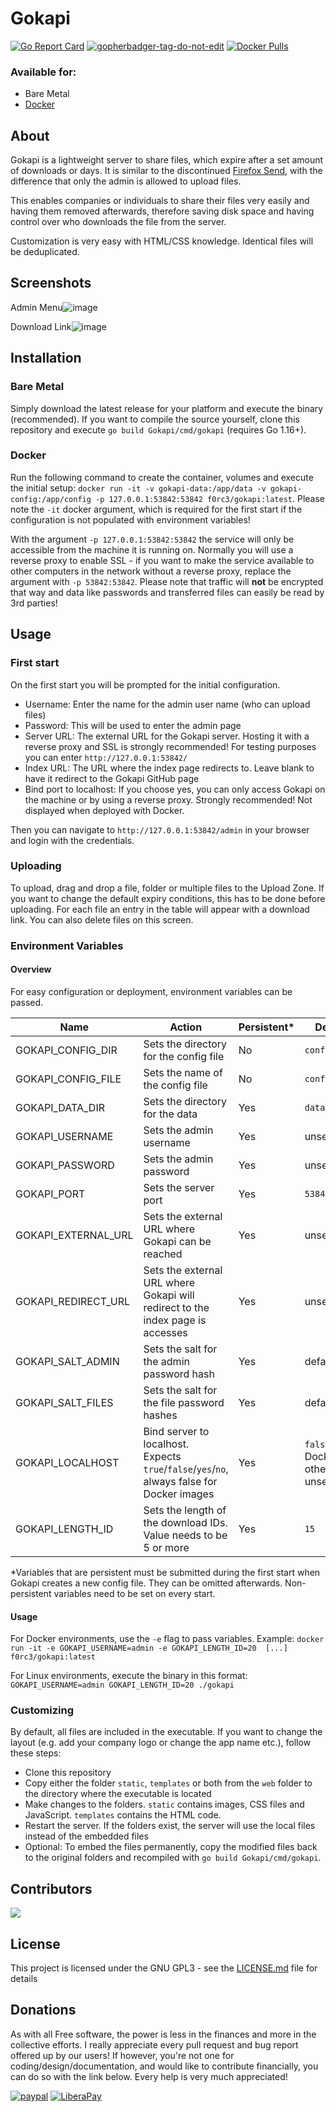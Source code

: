 # Gokapi
[![Go Report Card](https://goreportcard.com/badge/github.com/forceu/gokapi)](https://goreportcard.com/report/github.com/forceu/gokapi)
<a href='https://github.com/jpoles1/gopherbadger' target='_blank'>![gopherbadger-tag-do-not-edit](https://img.shields.io/badge/Go%20Coverage-87%25-brightgreen.svg?longCache=true&style=flat)</a>
[![Docker Pulls](https://img.shields.io/docker/pulls/f0rc3/gokapi.svg)](https://hub.docker.com/r/f0rc3/gokapi/)


### Available for:

- Bare Metal
- [Docker](https://hub.docker.com/r/f0rc3/gokapi)

## About

Gokapi is a lightweight server to share files, which expire after a set amount of downloads or days. It is similar to the discontinued [Firefox Send](https://github.com/mozilla/send), with the difference that only the admin is allowed to upload files. 

This enables companies or individuals to share their files very easily and having them removed afterwards, therefore saving disk space and having control over who downloads the file from the server.

Customization is very easy with HTML/CSS knowledge. Identical files will be deduplicated.


## Screenshots
Admin Menu![image](https://user-images.githubusercontent.com/1593467/113477593-3d007980-9483-11eb-9513-78e0fda8abe7.png)

Download Link![image](https://user-images.githubusercontent.com/1593467/113477600-48ec3b80-9483-11eb-9f02-a68586de4308.png)




## Installation

### Bare Metal

Simply download the latest release for your platform and execute the binary (recommended). If you want to compile the source yourself, clone this repository and execute `go build Gokapi/cmd/gokapi` (requires Go 1.16+).

### Docker

Run the following command to create the container, volumes and execute the initial setup: `docker run -it -v gokapi-data:/app/data -v gokapi-config:/app/config -p 127.0.0.1:53842:53842 f0rc3/gokapi:latest`. Please note the `-it` docker argument, which is required for the first start if the configuration is not populated with environment variables!

With the argument `-p 127.0.0.1:53842:53842` the service will only be accessible from the machine it is running on. Normally you will use a reverse proxy to enable SSL - if you want to make the service available to other computers in the network without a reverse proxy, replace the argument with `-p 53842:53842`. Please note that traffic will **not** be encrypted that way and data like passwords and transferred files can easily be read by 3rd parties!

## Usage

### First start

On the first start you will be prompted for the initial configuration.

* Username: Enter the name for the admin user name (who can upload files)
* Password: This will be used to enter the admin page
* Server URL: The external URL for the Gokapi server. Hosting it with a reverse proxy and SSL is strongly recommended! For testing purposes you can enter `http://127.0.0.1:53842/`
* Index URL: The URL where the index page redirects to. Leave blank to have it redirect to the Gokapi GitHub page
* Bind port to localhost: If you choose yes, you can only access Gokapi on the machine or by using a reverse proxy. Strongly recommended! Not displayed when deployed with Docker.

Then you can navigate to `http://127.0.0.1:53842/admin` in your browser and login with the credentials.

### Uploading

To upload, drag and drop a file, folder or multiple files to the Upload Zone. If you want to change the default expiry conditions, this has to be done before uploading. For each file an entry in the table will appear with a download link. You can also delete files on this screen.


### Environment Variables

#### Overview

For easy configuration or deployment, environment variables can be passed.

Name | Action | Persistent* | Default
--- | --- | --- | ---
GOKAPI_CONFIG_DIR | Sets the directory for the config file | No | `config`
GOKAPI_CONFIG_FILE | Sets the name of the config file | No | `config.json`
GOKAPI_DATA_DIR | Sets the directory for the data | Yes | `data`
GOKAPI_USERNAME | Sets the admin username | Yes | unset
GOKAPI_PASSWORD | Sets the admin password | Yes | unset
GOKAPI_PORT | Sets the server port | Yes | `53842`
GOKAPI_EXTERNAL_URL | Sets the external URL where Gokapi can be reached | Yes | unset
GOKAPI_REDIRECT_URL | Sets the external URL where Gokapi will redirect to the index page is accesses | Yes | unset
GOKAPI_SALT_ADMIN | Sets the salt for the admin password hash | Yes | default salt
GOKAPI_SALT_FILES | Sets the salt for the file password hashes | Yes | default salt
GOKAPI_LOCALHOST | Bind server to localhost. Expects `true`/`false`/`yes`/`no`, always false for Docker images | Yes | `false` for Docker, otherwise unset
GOKAPI_LENGTH_ID | Sets the length of the download IDs. Value needs to be 5 or more | Yes | `15`

*Variables that are persistent must be submitted during the first start when Gokapi creates a new config file. They can be omitted afterwards. Non-persistent variables need to be set on every start.


#### Usage

For Docker environments, use the `-e` flag to pass variables. Example: `docker run -it -e GOKAPI_USERNAME=admin -e GOKAPI_LENGTH_ID=20  [...] f0rc3/gokapi:latest`

For Linux environments, execute the binary in this format: `GOKAPI_USERNAME=admin GOKAPI_LENGTH_ID=20 ./gokapi`


### Customizing

By default, all files are included in the executable. If you want to change the layout (e.g. add your company logo or change the app name etc.), follow these steps:
* Clone this repository
* Copy either the folder `static`, `templates` or both from the `web` folder to the directory where the executable is located
* Make changes to the folders. `static` contains images, CSS files and JavaScript. `templates` contains the HTML code.
* Restart the server. If the folders exist, the server will use the local files instead of the embedded files
* Optional: To embed the files permanently, copy the modified files back to the original folders and recompiled with `go build Gokapi/cmd/gokapi`.


## Contributors
<a href="https://github.com/forceu/gokapi/graphs/contributors">
  <img src="https://contributors-img.web.app/image?repo=forceu/gokapi" />
</a>

## License

This project is licensed under the GNU GPL3 - see the [LICENSE.md](LICENSE.md) file for details


## Donations

As with all Free software, the power is less in the finances and more in the collective efforts. I really appreciate every pull request and bug report offered up by our users! If however, you're not one for coding/design/documentation, and would like to contribute financially, you can do so with the link below. Every help is very much appreciated!

[![paypal](https://img.shields.io/badge/Donate-PayPal-green.svg)](https://www.paypal.com/cgi-bin/webscr?cmd=_donations&business=donate@bulling.mobi&lc=US&item_name=BarcodeBuddy&no_note=0&cn=&currency_code=EUR&bn=PP-DonationsBF:btn_donateCC_LG.gif:NonHosted) [![LiberaPay](https://img.shields.io/badge/Donate-LiberaPay-green.svg)](https://liberapay.com/MBulling/donate)



